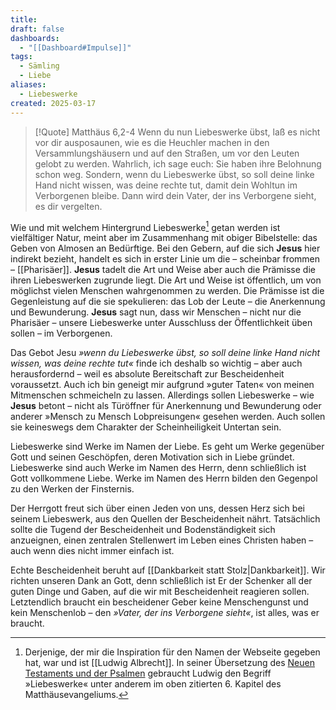 ```yaml
---
title: 
draft: false
dashboards:
  - "[[Dashboard#Impulse]]"
tags:
  - Sämling
  - Liebe
aliases:
  - Liebeswerke
created: 2025-03-17
---
```


> [!Quote] Matthäus‬ ‭6‬,‭2‬-‭4‬
> Wenn du nun Liebeswerke übst, laß es nicht vor dir ausposaunen, wie es die Heuchler machen in den Versammlungshäusern und auf den Straßen, um vor den Leuten gelobt zu werden. Wahrlich, ich sage euch: Sie haben ihre Belohnung schon weg. Sondern, wenn du Liebeswerke übst, so soll deine linke Hand nicht wissen, was deine rechte tut, damit dein Wohltun im Verborgenen bleibe. Dann wird dein Vater, der ins Verborgene sieht, es dir vergelten.

Wie und mit welchem Hintergrund Liebeswerke[^1] getan werden ist vielfältiger Natur, meint aber im Zusammenhang mit obiger Bibelstelle: das Geben von Almosen an Bedürftige. Bei den Gebern, auf die sich **Jesus** hier indirekt bezieht, handelt es sich in erster Linie um die – scheinbar frommen – [[Pharisäer]]. **Jesus** tadelt die Art und Weise aber auch die Prämisse die ihren Liebeswerken zugrunde liegt. Die Art und Weise ist öffentlich, um von möglichst vielen Menschen wahrgenommen zu werden. Die Prämisse ist die Gegenleistung auf die sie spekulieren: das Lob der Leute – die Anerkennung und Bewunderung. **Jesus** sagt nun, dass wir Menschen – nicht nur die Pharisäer – unsere Liebeswerke unter Ausschluss der Öffentlichkeit üben sollen – im Verborgenen.

Das Gebot Jesu *»wenn du Liebeswerke übst, so soll deine linke Hand nicht wissen, was deine rechte tut«* finde ich deshalb so wichtig – aber auch herausfordernd – weil es absolute Bereitschaft zur Bescheidenheit voraussetzt. Auch ich bin geneigt mir aufgrund »guter Taten« von meinen Mitmenschen schmeicheln zu lassen. Allerdings sollen Liebeswerke – wie **Jesus** betont – nicht als Türöffner für Anerkennung und Bewunderung oder anderer »Mensch zu Mensch Lobpreisungen« gesehen werden. Auch sollen sie keineswegs dem Charakter der Scheinheiligkeit Untertan sein.

Liebeswerke sind Werke im Namen der Liebe. Es geht um Werke gegenüber Gott und seinen Geschöpfen, deren Motivation sich in Liebe gründet. Liebeswerke sind auch Werke im Namen des Herrn, denn schließlich ist Gott vollkommene Liebe. Werke im Namen des Herrn bilden den Gegenpol zu den Werken der Finsternis.

Der Herrgott freut sich über einen Jeden von uns, dessen Herz sich bei seinem Liebeswerk, aus den Quellen der Bescheidenheit nährt. Tatsächlich sollte die Tugend der Bescheidenheit und Bodenständigkeit sich anzueignen, einen zentralen Stellenwert im Leben eines Christen haben – auch wenn dies nicht immer einfach ist.

Echte Bescheidenheit beruht auf [[Dankbarkeit statt Stolz|Dankbarkeit]]. Wir richten unseren Dank an Gott, denn schließlich ist Er der Schenker all der guten Dinge und Gaben, auf die wir mit Bescheidenheit reagieren sollen. Letztendlich braucht ein bescheidener Geber keine Menschengunst und kein Menschenlob – den *»Vater, der ins Verborgene sieht«*, ist alles, was er braucht.

[^1]: Derjenige, der mir die Inspiration für den Namen der Webseite gegeben hat, war und ist [[Ludwig Albrecht]]. In seiner Übersetzung des [Neuen Testaments und der Psalmen](https://www.apostolische-geschichte.de/wiki/index.php?title=Das_Neue_Testament_und_Die_Psalmen) gebraucht Ludwig den Begriff »Liebeswerke« unter anderem im oben zitierten 6. Kapitel des Matthäusevangeliums.